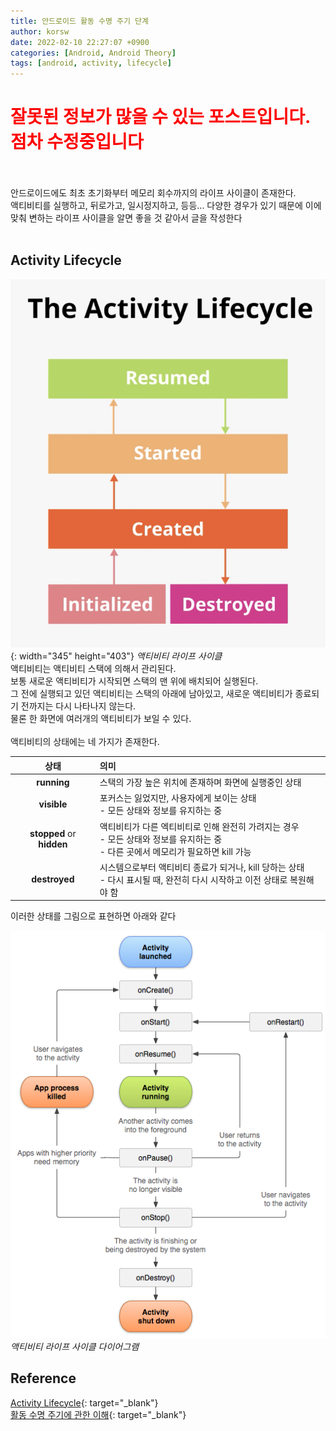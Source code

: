 ```yaml
---
title: 안드로이드 활동 수명 주기 단계
author: korsw
date: 2022-02-10 22:27:07 +0900
categories: [Android, Android Theory]
tags: [android, activity, lifecycle]
---
```


<h1><span style ='color: red; font-weight:bold'>잘못된 정보가 많을 수 있는 포스트입니다. 점차 수정중입니다</span></h1>
<br/>
<br/>
안드로이드에도 최초 초기화부터 메모리 회수까지의 라이프 사이클이 존재한다.<br/>
액티비티를 실행하고, 뒤로가고, 일시정지하고, 등등... 다양한 경우가 있기 때문에 이에 맞춰 변하는 라이프 사이클을 알면 좋을 것 같아서 글을 작성한다<br/>
<br/>

## Activity Lifecycle

![Activity Lifecycle](/assets/img/posts/2022-02-10-Stages-of-the-activity-lifecycle/The-Activity-Lifecycle.png){: width="345" height="403"}
_액티비티 라이프 사이클_
<br/>
액티비티는 액티비티 스택에 의해서 관리된다.<br/>
보통 새로운 액티비티가 시작되면 스택의 맨 위에 배치되어 실행된다.<br/>
그 전에 실행되고 있던 액티비티는 스택의 아래에 남아있고, 새로운 액티비티가 종료되기 전까지는 다시 나타나지 않는다.<br/>
물론 한 화면에 여러개의 액티비티가 보일 수 있다.<br/>
<br/>
액티비티의 상태에는 네 가지가 존재한다.

| 상태 | 의미 |
|:---:|:---|
| **running** | 스택의 가장 높은 위치에 존재하며 화면에 실행중인 상태 |
| **visible** | 포커스는 잃었지만, 사용자에게 보이는 상태<br/>- 모든 상태와 정보를 유지하는 중 |
| **stopped** or **hidden** | 액티비티가 다른 엑티비티로 인해 완전히 가려지는 경우<br/>- 모든 상태와 정보를 유지하는 중<br/>- 다른 곳에서 메모리가 필요하면 kill 가능 |
| **destroyed** | 시스템으로부터 액티비티 종료가 되거나, kill 당하는 상태<br/>- 다시 표시될 때, 완전히 다시 시작하고 이전 상태로 복원해야 함 |

이러한 상태를 그림으로 표현하면 아래와 같다


![Activity Lifecycle Diagram](/assets/img/posts/2022-02-10-Stages-of-the-activity-lifecycle/Activity-Lifecycle-Diagram.png)
_액티비티 라이프 사이클 다이어그램_


## Reference

[Activity Lifecycle](https://developer.android.com/reference/android/app/Activity.html?hl=ko#activity-lifecycle){: target="_blank"}<br/>
[활동 수명 주기에 관한 이해](https://developer.android.com/guide/components/activities/activity-lifecycle?hl=ko){: target="_blank"}

